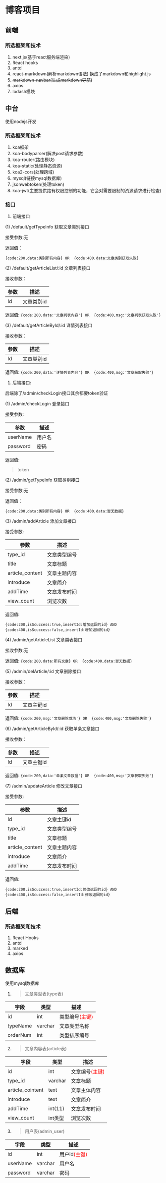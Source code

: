 # 博客项目
## 前端

### 所选框架和技术
1. next.js(基于react服务端渲染)
2. React hooks
3. antd
4. ~~react-markdown(解析markdown语法)~~ 换成了markdown和highlight.js
5. ~~markdown-navbar(生成markdown导航)~~
6. axios
7. lodash模块




## 中台
使用nodejs开发

### 所选框架和技术
1. koa框架
2. koa-bodyparser(解决post请求参数)
3. koa-router(路由模块)
4. koa-static(处理静态资源)
5. koa2-cors(处理跨域)
6. mysql(链接mysql数据库)
7. jsonwebtoken(处理token)
8. koa-jwt(主要提供路有权限控制的功能，它会对需要限制的资源请求进行检查)

### 接口
1. 前端接口

(1) /default/getTypeInfo 获取文章类别接口

接受参数:无

返回值：

`{code:200,data:类别所有内容} OR  {code:400,data:文章类别获取失败}`

(2) /default/getArticleList/:id 文章列表接口

接收参数：


|  参数  | 描述 |
|  ---  | ---  |
| Id  | 文章类别id |

返回值:
`{code:200,data:'文章列表内容'} OR  {code:400,msg:'文章列表获取失败'}`

(3) /default/getArticleById/:id 详情列表接口

接收参数：


|  参数  | 描述 |
|  ---  | ---  |
| Id  | 文章类别id |

返回值:
`{code:200,data:'详情列表内容'} OR  {code:400,msg:'文章获取失败'}`


1. 后端接口: 

后端除了/admin/checkLogin接口其余都要token验证

(1) /admin/checkLogin 登录接口

接受参数:


|  参数  | 描述 |
|  ---  | ---  |
| userName  | 用户名 |
| password  | 密码 |

返回值:
> token

(2) /admin/getTypeInfo 获取类别接口

接受参数:无

返回值：

`{code:200,data:类别所有内容} OR  {code:400,data:暂无数据}`

(3) /admin/addArticle 添加文章接口

接受参数:


|  参数  | 描述 |
|  ---  | ---  |
| type_id  | 文章类型编号 |
| title  | 文章标题 |
| article_content  | 文章主题内容 |
| introduce  | 文章简介 |
| addTime  | 文章发布时间 |
| view_count  | 浏览次数 |

返回值:

`{code:200,isScuccess:true,insertId:增加返回的id} AND {code:400,isScuccess:false,insertId:增加返回的id}`

(4) /admin/getArticleList 文章类表接口

接收参数:无

返回值:
`{code:200,data:所有文章} OR  {code:400,data:暂无数据}`

(5) /admin/delArticle/:id 文章删除接口

接收参数：


|  参数  | 描述 |
|  ---  | ---  |
| Id  | 文章主键id |

返回值:
`{code:200,msg:'文章删除成功'} OR  {code:400,msg:'文章删除失败'}`

(6) /admin/getArticleById/:id 获取单条文章接口

接收参数：


|  参数  | 描述 |
|  ---  | ---  |
| Id  | 文章主键id |

返回值:
`{code:200,data:'单条文章数据'} OR  {code:400,msg:'文章获取失败'}`

(7) /admin/updateArticle 修改文章接口

接受参数:


|  参数  | 描述 |
|  ---  | ---  |
| Id  | 文章主键id |
| type_id  | 文章类型编号 |
| title  | 文章标题 |
| article_content  | 文章主题内容 |
| introduce  | 文章简介 |
| addTime  | 文章发布时间 |

返回值:

`{code:200,isScuccess:true,insertId:修改返回的id} AND {code:400,isScuccess:false,insertId:修改返回的id}`

## 后端

### 所选框架和技术
1. React Hooks
2. antd
3. marked
4. axios

## 数据库
使用mysql数据库
1. > 文章类型表(type表)
   
|  字段   | 类型  | 描述 |
|  ---  | ---  | --- |
| id  | int | 类型编号<font color=red>(主键)</font> |
| typeName  | varchar | 文章类型名称 |
| orderNum  | int | 类型排序编号 |


2. > 文章内容表(article表)
   
|  字段   | 类型  | 描述 |
|  ---  | ---  | --- |
| id  | int | 文章编号<font color=red>(主键)</font> |
| type_id  | varchar | 文章标题 |
| article_cointent   | text | 文章主体内容 |
| introduce | text | 文章简介 |
| addTime | int(11) | 文章发布时间 |
| view_count | int类型 | 浏览次数 |

3. > 用户表(admin_user)

| 字段 | 类型 | 描述 |
| --- | ---| --- |
| id | int | 用户id<font color=red>(主键)</font> |
| userName | varchar | 用户名 |
| password | varchar | 密码 |